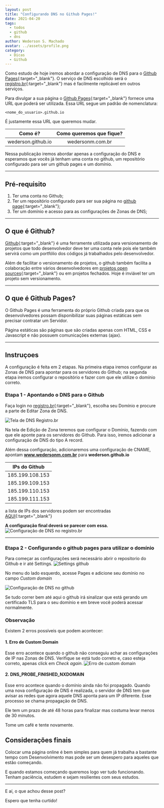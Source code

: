 ```yaml
---
layout: post
title: "Configurando DNS no Github Pages!"
date: 2021-04-20
tags:
  - todos
  - github
  - dns
author: Wederson S. Machado
avatar: ../assets/profile.png
category: 
  - Dicas
  - Github
---
```


Como estudo de hoje iremos abordar a configuração de DNS para o [Github Pages](https://pages.github.com/){:target="_blank"}. O serviço de DNS escolhido será o [registro.br](https://registro.br/){:target="_blank"} mas é facilmente replicável em outros serviços.

Para divulgar a sua página o [Github Pages](https://pages.github.com/){:target="_blank"} fornece uma URL que poderá ser utilizada. Essa URL segue um padrão de nomenclatura:
```
<nome_do_usuario>.github.io
```

É justamente essa URL que queremos mudar.

| Como é?        | Como queremos que fique?  |
| :--------------: | :-------------------------:|
| wederson.github.io      | wedersonm.com.br |

Nessa publicação iremos abordar apenas a configuração do DNS e esperamos que vocês já tenham uma conta no github, um repositório configurado para ser um github pages e um domínio.

---

## Pré-requisito

1. Ter uma conta no Github;
2. Ter um repositório configurado para ser sua página no [github page](https://pages.github.com/){:target="_blank"};
3. Ter um domínio e acesso para as configurações de Zonas de DNS;

---

## O que é Github?

[Github](https://github.com/){:target="_blank"} é uma ferramente utilizada para versionamento de projetos que todo desenvolvedor deve ter uma conta nele pois ele também servirá como um portfólio dos códigos já trabalhados pelo desenvolvedor.

Além de facilitar o versionamento de projetos, o github também facilita a colaboração entre vários desenvolvedores em [projetos open sources](https://pt.wikipedia.org/wiki/Software_de_c%C3%B3digo_aberto){:target="_blank"} ou em projetos fechados. Hoje é inviável ter um projeto sem versionamento.

---

## O que é Github Pages?

O Github Pages é uma ferramenta do próprio Github criada para que os desenvolvedores possam disponibilizar suas páginas estáticas sem precisar contratar um Servidor.

Página estáticas são páginas que são criadas apenas com HTML, CSS e Javascript e não possuem comunicações externas (ajax).

---

## Instruçoes

A configuração é feita em 2 etapas. Na primeira etapa iremos configurar as Zonas de DNS para apontar para os servidores do Github; na segunda etapa iremos configurar o repositório e fazer com que ele utilize o domínio correto.

### Etapa 1 - Apontando o DNS para o Github

Faça login no [registro.br](https://registro.br/){:target="_blank"}, escolha seu Domínio e procure a parte de Editar Zona de DNS.

![Tela de DNS Registro.br](../assets/img/posts/2021-04-20-dns-github-page-1.jpg)

Na tela de Edição de Zona teremos que configurar o Domínio, fazendo com que ele aponte para os servidores do Github. Para isso, iremos adicionar a configuração de DNS do tipo A record.

Além dessa configuração, adicionaremos uma configuração de CNAME, apontam **www.wedersonm.com.br** para **wederson.github.io**

| IPs do Github |
| :-------------: |
| 185.199.108.153 |
| 185.199.109.153 |
| 185.199.110.153 |
| 185.199.111.153 |

a lista de IPs dos servidores podem ser encontradas [AQUI](https://docs.github.com/en/pages/configuring-a-custom-domain-for-your-github-pages-site/managing-a-custom-domain-for-your-github-pages-site#configuring-an-apex-domain){:target="_blank"}

**A configuração final deverá se parecer com essa.**
![Configuração de DNS no registro.br](../assets/img/posts/2021-04-20-dns-github-page-2.jpg)

---

### Etapa 2 - Configurando o github pages para utilizar o domínio

Para começar as configurações será necessário abrir o repositorio do Github e ir até Settings.
![Settings github](../assets/img/posts/2021-04-20-dns-github-page-3.jpg)

No menu do lado esquerdo, acesse Pages e adicione seu domínio no campo *Custom domain*

![Configuração de DNS no github](../assets/img/posts/2021-04-20-dns-github-page-4.jpg)

Se tudo correr bem até aqui o github irá sinalizar que está gerando um certificado TLS para o seu domínio e em breve você poderá acessar normalmente.

### Observação

Existem 2 erros possíveis que podem acontecer:

#### 1. Erro de Custom Domain
Esse erro acontece quando o github não conseguiu achar as configurações de IP nas Zonas de DNS. Verifique se está tudo correto e, caso esteja correto, apenas click em *Check again*.
![Erro de custom domain](../assets/img/posts/2021-04-20-dns-github-page-5.jpg)


#### 2. DNS_PROBE_FINISHED_NXDOMAIN

Esse erro acontece quando o domínio ainda não foi propagado.
Quando uma nova configuração de DNS é realizada, o servidor de DNS tem que avisar as redes que agora aquele DNS aponta para um IP diferente. Esse processo se chama propagação de DNS.

Ele tem um prazo de até 48 horas para finalizar mas costuma levar menos de 30 minutos.

Tome um café e tente novamente.

## Considerações finais

Colocar uma página online é bem simples para quem já trabalha a bastante tempo com Desenvolvimento mas pode ser um desespero para aqueles que estão começando.

E quando estamos começando queremos logo ver tudo funcionando. Tenham paciência, estudem e sejam resilientes com seus estudos.

---

E aí, o que achou desse post?

Espero que tenha curtido!